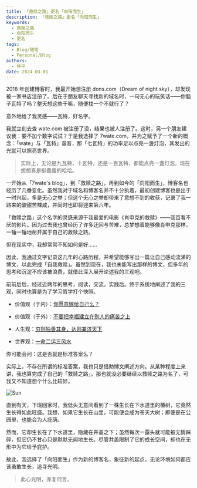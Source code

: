 ```yaml
---
title: 「救赎之路」更名「向阳而生」
description: 「救赎之路」更名「向阳而生」
keywords:
  - 救赎之路
  - 向阳而生
  - 更名
tags:
  - Blog/随笔
  - Personal/Blog
authors:
  - 仲平
date: 2024-03-01
---
```


2018 年创建博客时，我最开始想注册 dons.com（Dream of night sky），却发现被一家书店注册了。后在于朋友聊天寻找新的域名时，一句无心的玩笑话——你脑子瓦特了吗？整天想这些干嘛，随便找一个不就行了？

意外地给了我灵感——瓦特，好名字。

我就立刻去查 wate.com 被注册了没，结果也被人注册了。这时，另一个朋友建议我：要不加个数字试试？于是我选择了 7wate.com，并为之赋予了一个新的概念：「wate」与「瓦特」谐音，那「七瓦特」的功率足以点亮一盏灯泡，其发出的光就可以照亮世界。

> 实际上，无论是九瓦特，十瓦特，还是一百瓦特，都能点亮一盏灯泡。现在想想真是挺蠢蛋的哈哈。

一开始从「7wate's blog」，到「救赎之路」，再到如今的「向阳而生」，博客名也经历了几番变化。虽然我对于域名和博客名并不十分执着，最初创建博客也是出于一时兴起，多是无心之举；但这个无心之举却带来了意想不到的收获，记录了我一路来的酸甜苦辣咸，并同时也即将迎来第六年。

「救赎之路」这个名字的灵感来源于我最爱的电影《肖申克的救赎》——我百看不厌的影片。因为过去我也曾经历了许多迂回与苦难，总梦想着能够像肖申克那样，一锤一锤地凿开属于自己的救赎之路。

但在现实中，我却常常不知如何是好……

因此，我通过文字记录这几年的心路历程，并希望能够写出一篇让自己感动流涕的博文，以此完成「自我救赎」。虽然到现在，我也未能写出那样的博文，但多年的思考和沉淀不应该被浪费，就借此深入展开论述我的三观吧。

前前后后，经过近两年的思考，阅读，交流，实践后。终于系统地阐述了我的三观，同时也算是为了学习哲学打个快照。

- 价值观（于内）：[你愿意嫁给自己么？](https://blog.7wate.com/archives/ni-yuan-yi-jia-gei-zi-ji-me-)

- 价值观（于外）：[不要把幸福建立在别人的痛苦之上](https://blog.7wate.com/archives/bu-yao-ba-xing-fu-jian-li-zai-bie-ren-de-tong-ku-zhi-shang)

- 人生观：[穷则独善其身，达则兼济天下](https://blog.7wate.com/archives/qiong-ze-du-shan-qi-shen-da-ze-jian-ji-tian-xia)

- 世界观：[一命二运三风水](https://blog.7wate.com/archives/yi-ming-er-yun-san-feng-shui)

你可能会问：这是否就是标准答案么？

实际上，不存在所谓的标准答案，我也只是借助博文阐述方向。从某种程度上来讲，我也算完成了自己的「救赎之路」。那也就没必要继续以救赎之路为名了，可我又不知道想个什么比较好。

![Sun](https://static.7wate.com/img%2F2024%2F03%2F01%2Fd06c107c87d55239e0693d8f88f586bf.jpg)

直到有天，下班回家时，我低头无意间看到了一株生长在下水道里的椿树，它竟然生长得如此旺盛。我想，如果它生长在山里，可能便会成为苍天大树；即便是在公园里，也能会为人庇荫。

然而，它却生长在了下水道里，隐藏在井盖之下；虽然每次一露头就可能被无情踩碎，但它仍不甘心只是默默无闻地生长。尽管井盖限制了它的成长空间，却也在无形中为它给予庇护。

故此，我选择了「向阳而生」作为新的博客名，象征新的起点。无论环境如何都应该勇敢生长，追寻光明。

> 此心光明，亦复何言。

